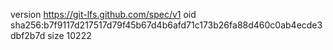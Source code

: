 version https://git-lfs.github.com/spec/v1
oid sha256:b7f9117d217517d79f45b67d4b6afd71c173b26fa88d460c0ab4ecde3dbf2b7d
size 10222
